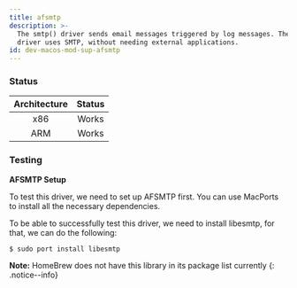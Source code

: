 ```yaml
---
title: afsmtp
description: >-
  The smtp() driver sends email messages triggered by log messages. The smtp()
  driver uses SMTP, without needing external applications.
id: dev-macos-mod-sup-afsmtp
---
```


### Status

| Architecture |    Status    |
| :----------: | :----------: |
|      x86     |     Works    |
|      ARM     |     Works    |

### Testing <a href="#testing" id="testing"></a>

**AFSMTP Setup**

To test this driver, we need to set up AFSMTP first. You can use MacPorts to install all the necessary dependencies.

To be able to successfully test this driver, we need to install libesmtp, for that, we can do the following:

`$ sudo port install libesmtp`

**Note:** HomeBrew does not have this library in its package list currently
{: .notice--info}
